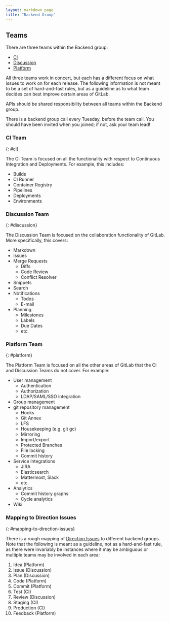 ```yaml
---
layout: markdown_page
title: "Backend Group"
---
```


## Teams

There are three teams within the Backend group:

* [CI](/handbook/backend#ci)
* [Discussion](/handbook/backend#discussion)
* [Platform](/handbook/backend#platform)

All three teams work in concert, but each has a different focus on what
issues to work on for each release. The following information is not meant to
be a set of hard-and-fast rules, but as a guideline as to what team decides can
best improve certain areas of GitLab.

APIs should be shared responsibility between all teams within the
Backend group.

There is a backend group call every Tuesday, before the team call. You should
have been invited when you joined; if not, ask your team lead!

### CI Team
{: #ci}

The CI Team is focused on all the functionality with respect to
Continuous Integration and Deployments. For example, this includes:

  * Builds
  * CI Runner
  * Container Registry
  * Pipelines
  * Deployments
  * Environments

### Discussion Team
{: #discussion}

The Discussion Team is focused on the collaboration functionality of GitLab.
More specifically, this covers:

  * Markdown
  * Issues
  * Merge Requests
    * Diffs
    * Code Review
    * Conflict Resolver
  * Snippets
  * Search
  * Notifications
    * Todos
    * E-mail
  * Planning
    * Milestones
    * Labels
    * Due Dates
    * etc.

### Platform Team
{: #platform}

The Platform Team is focused on all the other areas of GitLab that
the CI and Discussion Teams do not cover. For example:

  * User management
    * Authentication
    * Authorization
    * LDAP/SAML/SSO integration
  * Group management
  * git repository management
    * Hooks
    * Git Annex
    * LFS
    * Housekeeping (e.g. git gc)
    * Mirroring
    * Import/export
    * Protected Branches
    * File locking
    * Commit history
  * Service Integrations
    * JIRA
    * Elasticsearch
    * Mattermost, Slack
    * etc.
  * Analytics
    * Commit history graphs
    * Cycle analytics
  * Wiki

### Mapping to Direction Issues
{: #mapping-to-direction-issues}

There is a rough mapping of [Direction Issues](https://about.gitlab.com/direction/) to different backend groups. Note
that the following is meant as a guideline, not as a hard-and-fast rule, as there
were invariably be instances where it may be ambiguous or
multiple teams may be involved in each area:

1. Idea (Platform)
2. Issue (Discussion)
3. Plan (Discussion)
4. Code (Platform)
5. Commit (Platform)
6. Test (CI)
7. Review (Discussion)
8. Staging (CI)
9. Production (CI)
10. Feedback (Platform)
